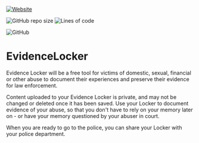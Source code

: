 [![Website](https://img.shields.io/website?url=https%3A%2F%2Ftheevidencelocker.org)](https://theevidencelocker.org)

![GitHub repo size](https://img.shields.io/github/repo-size/thecodeforge/evidencelocker) ![Lines of code](https://img.shields.io/tokei/lines/github.com/thecodeforge/evidencelocker)

![GitHub](https://img.shields.io/github/license/thecodeforge/evidencelocker)

# EvidenceLocker

Evidence Locker will be a free tool for victims of domestic, sexual, financial or other abuse to document their experiences and preserve their evidence for law enforcement.

Content uploaded to your Evidence Locker is private, and may not be changed or deleted once it has been saved. Use your Locker to document evidence of your abuse, so that you don't have to rely on your memory later on - or have your memory questioned by your abuser in court.

When you are ready to go to the police, you can share your Locker with your police department.
